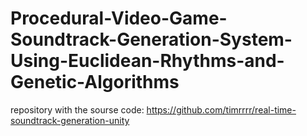# Procedural-Video-Game-Soundtrack-Generation-System-Using-Euclidean-Rhythms-and-Genetic-Algorithms

repository with the sourse code:
https://github.com/timrrrr/real-time-soundtrack-generation-unity
